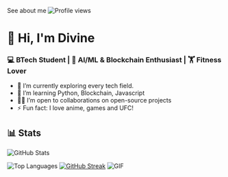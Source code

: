 See about me
![Profile views](https://komarev.com/ghpvc/?username=Divine&color=blue)
# 👋 Hi, I'm Divine
### 💻 BTech Student | 🧠 AI/ML & Blockchain Enthusiast | 🏋️ Fitness Lover

- 🔭 I’m currently exploring every tech field.
- 🌱 I’m learning Python, Blockchain, Javascript
- 👨‍💻 I’m open to collaborations on open-source projects
- ⚡ Fun fact: I love anime, games and UFC!
## 📊 Stats 
![GitHub Stats](https://github-readme-stats.vercel.app/api?username=Divine&show_icons=true&theme=github_dark)

![Top Languages](https://github-readme-stats.vercel.app/api/top-langs/?username=Divine&layout=compact&theme=radical)
[![GitHub Streak](https://github-readme-streak-stats.herokuapp.com/?user=Divine&theme=radical)](https://git.io/streak-stats)
![GIF](https://tenor.com/view/shrug-i-dont-know-idk-who-knows-gif-15195426)

